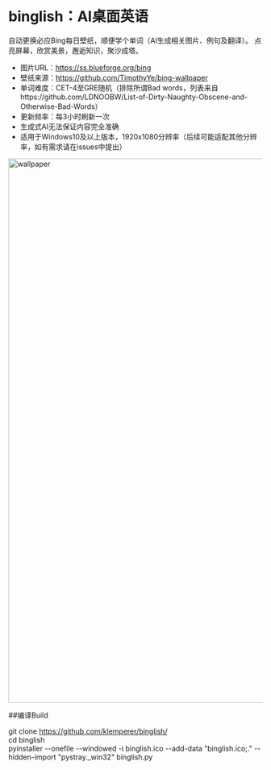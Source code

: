 # binglish：AI桌面英语
自动更换必应Bing每日壁纸，顺便学个单词（AI生成相关图片、例句及翻译）。
点亮屏幕，欣赏美景，邂逅知识，聚沙成塔。
- 图片URL：https://ss.blueforge.org/bing
- 壁纸来源：https://github.com/TimothyYe/bing-wallpaper
- 单词难度：CET-4至GRE随机（排除所谓Bad words，列表来自https://github.com/LDNOOBW/List-of-Dirty-Naughty-Obscene-and-Otherwise-Bad-Words）
- 更新频率：每3小时刷新一次
- 生成式AI无法保证内容完全准确
- 适用于Windows10及以上版本，1920x1080分辨率（后续可能适配其他分辨率，如有需求请在issues中提出）
<img width="1920" height="1080" alt="wallpaper" src="https://github.com/user-attachments/assets/6baf27da-3aea-4e61-a130-0b93aeefd5ed" />


##编译Build

git clone https://github.com/klemperer/binglish/    
cd binglish    
pyinstaller --onefile --windowed -i binglish.ico --add-data "binglish.ico;." --hidden-import "pystray._win32" binglish.py
